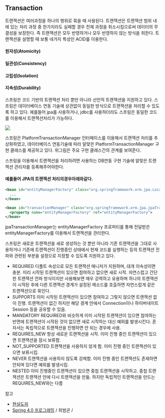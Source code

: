 ## Transaction
트랜잭션은 여러과정을 하나의 행위로 묶을 때 사용된다. 트랜잭션은 트랜잭션 범위 내에 있는 처리 과정 중 한가지라도 실패할 경우 전체 과정을 취소시킴으로써 데이터의 무결성을 보장한다. 즉 트랜잭션은 모두 반영하거나 모두 반영하지 않는 방식을 취한다.
트랜잭션을 설명할 때 보통 네가지 특성인 ACID를 이용한다.
#### 원자성(Atomicity)

#### 일관성(Consistency)

#### 고립성(Isolation)

#### 지속성(Durability)

스프링은 코드 기반의 트랜잭션 처리 뿐만 아니라 선언적 트랜잭션을 지원하고 있다. 스프링은 데이터베이스 연동 기술에 상관없이 동일한 방식으로 트랜잭션을 처리할 수 있도록 하고 있다. 예를들어 jpa를 사용하거나, jdbc를 사용하더라도 스프링은 동일한 코드를 이용해서 트랜잭션처리가 가능하다.

![](http://i.imgur.com/rkflDWP.jpg)

스프링은 PlatformTransactionManager 인터페이스를 이용해서 트랜잭션 처리를 추상화하였고, 데이터베이스 연동기술에 따라 알맞은 PlatformTransactionManager 구현 클래스를 제공하고 있다. 위그림은 주요 구현 클래스간의 관계를 보여준다.

스프링을 이용해서 트랜잭션을 처리하려면 사용하는 DB연동 구현 기술에 알맞은 트랜잭션 관리자를 등록해주어야한다.

#### 예를들어 JPA의 트랜잭션 처리의경우아래와같다.
```xml
<bean id="entityManagerFactory" class="org.springframework.orm.jpa.LocalContainerEntityManagerFactoryBean">
  ...
</bean>

<bean id="transactionManager" class="org.springframework.orm.jpa.jpaTransactionManager">
  <property name="entityManagerFactory" ref="entityManagerFactory">
</bean>    
```

jpaTransactionManager는 entityManagerFactory 프로퍼티를 통해 전달받은 entityManagerFactory를 이용해서 트랜잭션을 관리한다.

스프링은 새로운 트랜잭션을 새로 생성하는 것 뿐만 아니라 기존 트랜잭션을 그대로 사용하거나 기존에 트랜잭션이 진행중인 상태에서 현재 코드를 실행하는 등의 트랜잭션 전파와 관련된 부분을 설정으로 지정할 수 있도록 지원하고 있다.

* REQUIRED
디폴트 속성으로 모든 트랜잭션 매니저가 지원하며, 대개 이속성이면 충분. 미리 시작된 트랜잭션이 있으면 참여하고 없으면 새로 시작. 자연스럽고 간단한 트랜잭션 전파 방식이지만 사용해보면 매우 강력하고 유용하며 하나의 트랜잭션이 시작된 후에 다른 트랜잭션 경계가 설정된 메소드를 호출하면 자연스럽게 같은 트랜잭션으로 묶인다.
* SUPPORTS
이미 시작된 트랜잭션이 있으면 참여하고 그렇지 않으면 트랜잭션 없이 진행. 트랜잭션이 없긴 하지만 해당 경계 안에서 Connection이나 하이버네이트 Session 등을 공유할 수 있음.
* MANDATORY
REQUIRED와 비슷하게 이미 시작된 트랜잭션이 있으면 참여하는 반면에 트랜잭션이 시작된 것이 없으면 새로 시작하는 대신 예외를 발생시킨다. 혼자서는 독립적으로 트랜잭션을 진행하면 안 되는 경우에 사용.
* REQUIRES_NEW
항상 새로운 트랜잭션을 시작. 이미 진행 중인 트랜잭션이 있으면 트랜잭션을 잠시 보류함.
* NOT_SUPPORTED
트랜잭션을 사용하지 않게 함. 이미 진행 중인 트랜잭션이 있으면 보류시킴.
* NEVER
트랜잭션을 사용하지 않도록 강제함. 이미 진행 중인 트랜잭션도 존재하면 안되며 있다면 예외를 발생시킴.
* NESTED
이미 진행중인 트랜잭션이 있으면 중첩 트랜잭션을 시작하고. 중첩 트랜잭션은 트랜잭션 안에 다시 트랜잭션을 만듦. 하지만 독립적인 트랜잭션을 만드는 REQUIRES_NEW와는 다름



참고
 * [현실도피](http://ssmlim.tistory.com/45)
  * [Spring 4.0 프로그래밍](http://storefarm.naver.com/dcvirus/products/458328014?NaPm=ct%3Dj06r6ydk%7Cci%3D1744f23aa4586709889a372fc15683afa2b4928e%7Ctr%3Dsls%7Csn%3D182521%7Chk%3Dab9fe496302792c50421edea06a3e322286ad2b9) / 최범균 /
